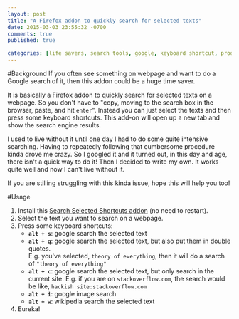 ```yaml
---
layout: post
title: "A Firefox addon to quickly search for selected texts"
date: 2015-03-03 23:55:32 -0700
comments: true
published: true

categories: [life savers, search tools, google, keyboard shortcut, productivity, search, search engine, search selected text, shortcut]
---
```

#Background
If you often see something on webpage and want to do a Google search of it, then this addon could be a huge time saver.

It is basically a Firefox addon to quickly search for selected texts on a
     webpage. So you don't have to "copy, moving to the search box in the
browser, paste, and hit `enter`". Instead you can just select the texts and then press
some keyboard shortcuts. This add-on will open up a new tab and show the search engine results.

I used to live without it until one day I had to do some quite intensive searching.
Having to repeatedly following that cumbersome procedure kinda drove me crazy.
So I googled it and it turned out, in this day and age, there isn't a
quick way to do it! Then I decided to write my own. It works quite well and now I
can't live without it. 

If you are stilling struggling with this kinda issue, hope this will help you too!

#Usage
1. Install this [Search Selected Shortcuts addon][addon-link] (no need to restart).
2. Select the text you want to search on a webpage.
3. Press some keyboard shortcuts:
    * **`alt + s`**: google search the selected text
    * **`alt + q`**: google search the selected text, but also put them in double quotes.  
       E.g. you've selected, `theory of everything`, then it will do a search of `"theory of everything"`
    * **`alt + c`**: google search the selected text, but only search in the current site. 
       E.g. if you are on `stackoverflow.com`, the search would be like, `hackish site:stackoverflow.com`
    * **`alt + i`**: google image search
    * **`alt + w`**: wikipedia search the selected text
4. Eureka!

[addon-link]:  https://addons.mozilla.org/en-US/firefox/addon/search-selected-shortcuts/
